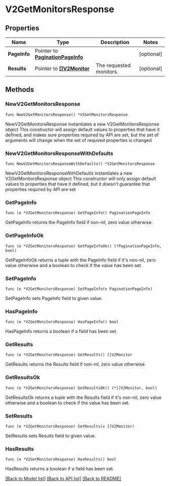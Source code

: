 # V2GetMonitorsResponse

## Properties

Name | Type | Description | Notes
------------ | ------------- | ------------- | -------------
**PageInfo** | Pointer to [**PaginationPageInfo**](paginationPageInfo.md) |  | [optional] 
**Results** | Pointer to [**[]V2Monitor**](v2Monitor.md) | The requested monitors. | [optional] 

## Methods

### NewV2GetMonitorsResponse

`func NewV2GetMonitorsResponse() *V2GetMonitorsResponse`

NewV2GetMonitorsResponse instantiates a new V2GetMonitorsResponse object
This constructor will assign default values to properties that have it defined,
and makes sure properties required by API are set, but the set of arguments
will change when the set of required properties is changed

### NewV2GetMonitorsResponseWithDefaults

`func NewV2GetMonitorsResponseWithDefaults() *V2GetMonitorsResponse`

NewV2GetMonitorsResponseWithDefaults instantiates a new V2GetMonitorsResponse object
This constructor will only assign default values to properties that have it defined,
but it doesn't guarantee that properties required by API are set

### GetPageInfo

`func (o *V2GetMonitorsResponse) GetPageInfo() PaginationPageInfo`

GetPageInfo returns the PageInfo field if non-nil, zero value otherwise.

### GetPageInfoOk

`func (o *V2GetMonitorsResponse) GetPageInfoOk() (*PaginationPageInfo, bool)`

GetPageInfoOk returns a tuple with the PageInfo field if it's non-nil, zero value otherwise
and a boolean to check if the value has been set.

### SetPageInfo

`func (o *V2GetMonitorsResponse) SetPageInfo(v PaginationPageInfo)`

SetPageInfo sets PageInfo field to given value.

### HasPageInfo

`func (o *V2GetMonitorsResponse) HasPageInfo() bool`

HasPageInfo returns a boolean if a field has been set.

### GetResults

`func (o *V2GetMonitorsResponse) GetResults() []V2Monitor`

GetResults returns the Results field if non-nil, zero value otherwise.

### GetResultsOk

`func (o *V2GetMonitorsResponse) GetResultsOk() (*[]V2Monitor, bool)`

GetResultsOk returns a tuple with the Results field if it's non-nil, zero value otherwise
and a boolean to check if the value has been set.

### SetResults

`func (o *V2GetMonitorsResponse) SetResults(v []V2Monitor)`

SetResults sets Results field to given value.

### HasResults

`func (o *V2GetMonitorsResponse) HasResults() bool`

HasResults returns a boolean if a field has been set.


[[Back to Model list]](../README.md#documentation-for-models) [[Back to API list]](../README.md#documentation-for-api-endpoints) [[Back to README]](../README.md)


